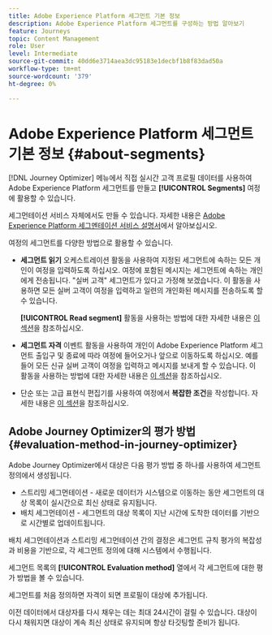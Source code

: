 ```yaml
---
title: Adobe Experience Platform 세그먼트 기본 정보
description: Adobe Experience Platform 세그먼트를 구성하는 방법 알아보기
feature: Journeys
topic: Content Management
role: User
level: Intermediate
source-git-commit: 40dd6e3714aea3dc95183e1decbf1b8f83dad50a
workflow-type: tm+mt
source-wordcount: '379'
ht-degree: 0%

---
```


# Adobe Experience Platform 세그먼트 기본 정보 {#about-segments}

[!DNL Journey Optimizer]  메뉴에서 직접 실시간 고객 프로필 데이터를 사용하여 Adobe Experience Platform 세그먼트를 만들고  **[!UICONTROL Segments]** 여정에 활용할 수 있습니다.

세그먼테이션 서비스 자체에서도 만들 수 있습니다. 자세한 내용은 [Adobe Experience Platform 세그멘테이션 서비스 설명서](https://experienceleague.adobe.com/docs/experience-platform/segmentation/home.html)에서 알아보십시오.

여정의 세그먼트를 다양한 방법으로 활용할 수 있습니다.

* **세그먼트 읽기** 오케스트레이션 활동을 사용하여 지정된 세그먼트에 속하는 모든 개인이 여정을 입력하도록 하십시오. 여정에 포함된 메시지는 세그먼트에 속하는 개인에게 전송됩니다. &quot;실버 고객&quot; 세그먼트가 있다고 가정해 보겠습니다. 이 활동을 사용하면 모든 실버 고객이 여정을 입력하고 일련의 개인화된 메시지를 전송하도록 할 수 있습니다.

   **[!UICONTROL Read segment]** 활동을 사용하는 방법에 대한 자세한 내용은 [이 섹션](../building-journeys/read-segment.md#configuring-segment-trigger-activity)을 참조하십시오.

* **세그먼트 자격** 이벤트 활동을 사용하여 개인이 Adobe Experience Platform 세그먼트 출입구 및 종료에 따라 여정에 들어오거나 앞으로 이동하도록 하십시오. 예를 들어 모든 신규 실버 고객이 여정을 입력하고 메시지를 보내게 할 수 있습니다. 이 활동을 사용하는 방법에 대한 자세한 내용은 [이 섹션](../building-journeys/segment-qualification-events.md)을 참조하십시오.

* 단순 또는 고급 표현식 편집기를 사용하여 여정에서 **복잡한 조건**&#x200B;을 작성합니다. 자세한 내용은 [이 섹션](../building-journeys/condition-activity.md#using-a-segment)을 참조하십시오.

## Adobe Journey Optimizer의 평가 방법 {#evaluation-method-in-journey-optimizer}

Adobe Journey Optimizer에서 대상은 다음 평가 방법 중 하나를 사용하여 세그먼트 정의에서 생성됩니다.

* 스트리밍 세그먼테이션 - 새로운 데이터가 시스템으로 이동하는 동안 세그먼트의 대상 목록이 실시간으로 최신 상태로 유지됩니다.
* 배치 세그먼테이션 - 세그먼트의 대상 목록이 지난 시간에 도착한 데이터를 기반으로 시간별로 업데이트됩니다.

배치 세그먼테이션과 스트리밍 세그먼테이션 간의 결정은 세그먼트 규칙 평가의 복잡성과 비용을 기반으로, 각 세그먼트 정의에 대해 시스템에서 수행됩니다.

세그먼트 목록의 **[!UICONTROL Evaluation method]** 열에서 각 세그먼트에 대한 평가 방법을 볼 수 있습니다.

세그먼트를 처음 정의하면 자격이 되면 프로필이 대상에 추가됩니다.

이전 데이터에서 대상자를 다시 채우는 데는 최대 24시간이 걸릴 수 있습니다. 대상이 다시 채워지면 대상이 계속 최신 상태로 유지되며 항상 타깃팅할 준비가 됩니다.
